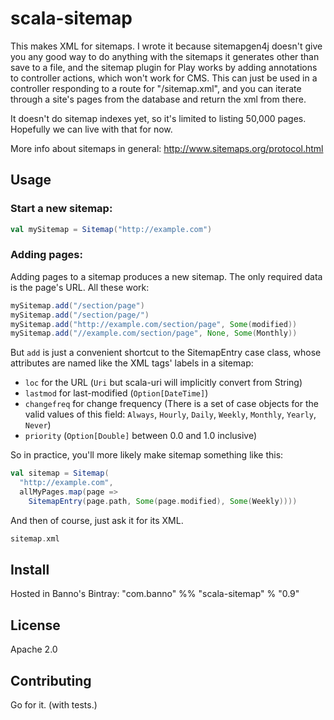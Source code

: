 # scala-sitemap

This makes XML for sitemaps. I wrote it because sitemapgen4j doesn't
give you any good way to do anything with the sitemaps it generates
other than save to a file, and the sitemap plugin for Play works by
adding annotations to controller actions, which won't work for CMS.
This can just be used in a controller responding to a route for
"/sitemap.xml", and you can iterate through a site's pages from the
database and return the xml from there.

It doesn't do sitemap indexes yet, so it's limited to listing 50,000
pages. Hopefully we can live with that for now.

More info about sitemaps in general: http://www.sitemaps.org/protocol.html

## Usage

### Start a new sitemap:

```scala
val mySitemap = Sitemap("http://example.com")
```

### Adding pages:

Adding pages to a sitemap produces a new sitemap. The only required
data is the page's URL. All these work:
```scala
mySitemap.add("/section/page")
mySitemap.add("/section/page/")
mySitemap.add("http://example.com/section/page", Some(modified))
mySitemap.add("//example.com/section/page", None, Some(Monthly))
```

But `add` is just a convenient shortcut to the SitemapEntry case
class, whose attributes are named like the XML tags' labels in a
sitemap:

 - `loc` for the URL (`Uri` but scala-uri will implicitly
   convert from String)
 - `lastmod` for last-modified (`Option[DateTime]`)
 - `changefreq` for change frequency (There is a set of case objects
   for the valid values of this field: `Always`, `Hourly`, `Daily`,
   `Weekly`, `Monthly`, `Yearly`, `Never`)
 - `priority` (`Option[Double]` between 0.0 and 1.0 inclusive)

So in practice, you'll more likely make sitemap something like this:
```scala
val sitemap = Sitemap(
  "http://example.com",
  allMyPages.map(page =>
    SitemapEntry(page.path, Some(page.modified), Some(Weekly))))
```

And then of course, just ask it for its XML.
```scala
sitemap.xml
```

## Install

Hosted in Banno's Bintray:  "com.banno" %% "scala-sitemap" % "0.9"

## License

Apache 2.0

## Contributing

Go for it. (with tests.)